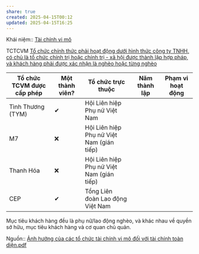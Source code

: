 ```yaml
---
share: true
created: 2025-04-15T00:12
updated: 2025-04-15T16:25
---
```

Khái niệm:: [Tài chính vi mô](../../../../%E2%9A%A1Hi%E1%BB%83u%20bi%E1%BA%BFt%20s%C3%A2u/%CE%9E%20Kh%C3%A1i%20ni%E1%BB%87m/T%C3%A0i%20ch%C3%ADnh%20vi%20m%C3%B4.md)

TCTCVM [Tổ chức chính thức phải hoạt động dưới hình thức công ty TNHH, có chủ là tổ chức chính trị hoặc chính trị - xã hội được thành lập hợp pháp, và khách hàng phải được xác nhận là nghèo hoặc từng nghèo](../../../Lu%E1%BA%ADt,%20qu%E1%BA%A3n%20l%C3%BD%20nh%C3%A0%20n%C6%B0%E1%BB%9Bc/Ti%E1%BB%81n%20t%E1%BB%87,%20ng%C3%A2n%20h%C3%A0ng/V%C3%AC%20ng%C6%B0%E1%BB%9Di%20y%E1%BA%BFu%20th%E1%BA%BF/T%C3%A0i%20ch%C3%ADnh%20vi%20m%C3%B4/T%E1%BB%95%20ch%E1%BB%A9c%20ch%C3%ADnh%20th%E1%BB%A9c%20ph%E1%BA%A3i%20ho%E1%BA%A1t%20%C4%91%E1%BB%99ng%20d%C6%B0%E1%BB%9Bi%20h%C3%ACnh%20th%E1%BB%A9c%20c%C3%B4ng%20ty%20TNHH,%20c%C3%B3%20ch%E1%BB%A7%20l%C3%A0%20t%E1%BB%95%20ch%E1%BB%A9c%20ch%C3%ADnh%20tr%E1%BB%8B%20ho%E1%BA%B7c%20ch%C3%ADnh%20tr%E1%BB%8B%20-%20x%C3%A3%20h%E1%BB%99i%20%C4%91%C6%B0%E1%BB%A3c%20th%C3%A0nh%20l%E1%BA%ADp%20h%E1%BB%A3p%20ph%C3%A1p,%20v%C3%A0%20kh%C3%A1ch%20h%C3%A0ng%20ph%E1%BA%A3i%20%C4%91%C6%B0%E1%BB%A3c%20x%C3%A1c%20nh%E1%BA%ADn%20l%C3%A0%20ngh%C3%A8o%20ho%E1%BA%B7c%20t%E1%BB%ABng%20ngh%C3%A8o.md)

| Tổ chức TCVM được cấp phép | Một thành viên? | Tổ chức trực thuộc                        | Năm thành lập | Phạm vi hoạt động |
| -------------------------- | --------------- | ----------------------------------------- | ------------- | ----------------- |
| Tình Thương (TYM)          | ✔               | Hội Liên hiệp Phụ nữ Việt Nam             |               |                   |
| M7                         | ❌              | Hội Liên hiệp Phụ nữ Việt Nam (gián tiếp) |               |                   |
| Thanh Hóa                  | ❌              | Hội Liên hiệp Phụ nữ Việt Nam (gián tiếp) |               |                   |
| CEP                        | ✔               | Tổng Liên đoàn Lao động Việt Nam          |               |                   |


Mục tiêu khách hàng đều là phụ nữ/lao động nghèo, và khác nhau về quyền sở hữu, mục tiêu khách hàng và cơ quan chủ quản.

Nguồn:: [Ảnh hưởng của các tổ chức tài chính vi mô đối với tài chính toàn diện.pdf](../../../../assets/attachments/%E1%BA%A2nh%20h%C6%B0%E1%BB%9Fng%20c%E1%BB%A7a%20c%C3%A1c%20t%E1%BB%95%20ch%E1%BB%A9c%20t%C3%A0i%20ch%C3%ADnh%20vi%20m%C3%B4%20%C4%91%E1%BB%91i%20v%E1%BB%9Bi%20t%C3%A0i%20ch%C3%ADnh%20to%C3%A0n%20di%E1%BB%87n.pdf)